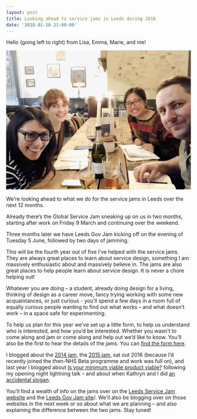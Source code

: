 ```yaml
---
layout: post
title: Looking ahead to service jams in Leeds during 2018
date: '2018-01-10 21:00:00'
---
```

Hello (going left to right) from Lisa, Emma, Marie, and me!

![](/assets/2018-jam-planning.jpg)

We’re looking ahead to what we do for the service jams in Leeds over the next 12 months.

Already there’s the Global Service Jam sneaking up on us in two months, starting after work on Friday 9 March and continuing over the weekend.

Three months later we have Leeds Gov Jam kicking off on the evening of Tuesday 5 June, followed by two days of jamming.

This will be the fourth year out of five I’ve helped with the service jams. They are always great places to learn about service design, something I am massively enthusiastic about and massively believe in. The jams are also great places to help people learn about service design. It is never a chore helping out!

Whatever you are doing – a student, already doing design for a living, thinking of design as a career move, fancy trying working with some new acquaintances, or just curious - you’ll spend a few days in a room full of equally curious people wanting to find out what works – and what doesn’t work – in a space safe for experimenting.

To help us plan for this year we’ve set up a little form, to help us understand who is interested, and how you’d be interested. Whether you wasn't to come along and jam or come along and help out we’d like to know. You’ll also be the first to hear the details of the jams. You can [find the form here](https://goo.gl/forms/B9yvPQrt9WWBUt3D2).

I blogged about the [2014 jam](/leeds-govjam-2014/), the [2015 jam](/leeds-govjam-2015-in-just-three-points/), sat out 2016 (because I’d recently joined the then-NHS Beta programme and work was full on), and last year I blogged about [Is your minimum viable product viable?](/mvp-questions/) following my opening night lightning talk – and about when Kathryn and I did [an accidental slogan](/accidental-slogans-personas/).

You'll find a wealth of info on the jams over on the [Leeds Service Jam website](https://gsjleeds.wordpress.com) and the [Leeds Gov Jam site](www.leedsgovjam.com)/. We'll also be blogging over on those websites in the next week or so about what we are planning – and also explaining the difference between the two jams. Stay tuned!
